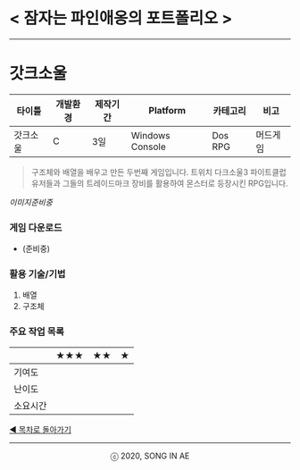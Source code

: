 ﻿# < 잠자는 파인애옹의 포트폴리오 >

----------
# 갓크소울

| 타이틀 | 개발환경 | 제작기간 | Platform |  카테고리 | 비고 
| ---- | ---- | ---- | ---- | ---- | ---- 
| 갓크소울 | C | 3일 | Windows Console | Dos RPG | 머드게임 

>구조체와 배열을 배우고 만든 두번째 게임입니다.
>트위치 다크소울3 파이트클럽 유저들과 그들의 트레이드마크 장비를 활용하여 몬스터로 등장시킨 RPG입니다.  

*이미지준비중*

### 게임 다운로드
* (준비중)


### 활용 기술/기법
1. 배열
2. 구조체


###  주요 작업 목록
|  | ★★★ | ★★ | ★ | 
|---- | ---- | ---- | ---- |
| 기여도 |  |  |   |
| 난이도 |  |  |   |
| 소요시간 |  |  |  |


[◀ 목차로 돌아가기](https://github.com/Song-In-Love/pinaeongs-portfolios/blob/master/README.md#목차)


----------
<center> ⓒ 2020, SONG IN AE </center>


